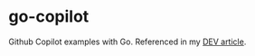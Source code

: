# go-copilot 

Github Copilot examples with Go. Referenced in my [DEV article](https://dev.to/tarekali/writing-go-with-github-copilot-2hpj).